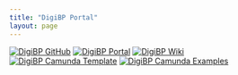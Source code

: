 ```yaml
---
title: "DigiBP Portal"
layout: page
---
```


[![DigiBP GitHub](https://img.shields.io/badge/DigiBP-GitHub-lightgrey.svg)](https://github.com/DigiBP)
[![DigiBP Portal](https://img.shields.io/badge/DigiBP-Portal-brightgreen.svg)](https://digibp.github.io)
[![DigiBP Wiki](https://img.shields.io/badge/DigiBP-Wiki-yellow.svg)](https://github.com/DigiBP/digibp.github.io/wiki)
[![DigiBP Camunda Template](https://img.shields.io/badge/DigiBP-Camunda%20Template-red.svg)](https://github.com/DigiBP/digibp-camunda-template)
[![DigiBP Camunda Examples](https://img.shields.io/badge/DigiBP-Camunda%20Examples-blue.svg)](https://github.com/DigiBP/digibp-camunda-examples)
